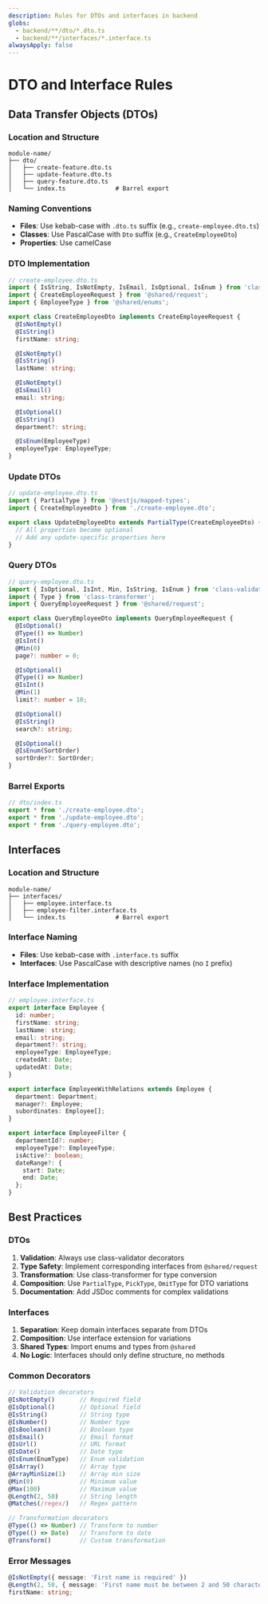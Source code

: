 ```yaml
---
description: Rules for DTOs and interfaces in backend
globs: 
  - backend/**/dto/*.dto.ts
  - backend/**/interfaces/*.interface.ts
alwaysApply: false
---
```


# DTO and Interface Rules

## Data Transfer Objects (DTOs)

### Location and Structure
```
module-name/
├── dto/
│   ├── create-feature.dto.ts
│   ├── update-feature.dto.ts
│   ├── query-feature.dto.ts
│   └── index.ts              # Barrel export
```

### Naming Conventions
- **Files**: Use kebab-case with `.dto.ts` suffix (e.g., `create-employee.dto.ts`)
- **Classes**: Use PascalCase with `Dto` suffix (e.g., `CreateEmployeeDto`)
- **Properties**: Use camelCase

### DTO Implementation

```typescript
// create-employee.dto.ts
import { IsString, IsNotEmpty, IsEmail, IsOptional, IsEnum } from 'class-validator';
import { CreateEmployeeRequest } from '@shared/request';
import { EmployeeType } from '@shared/enums';

export class CreateEmployeeDto implements CreateEmployeeRequest {
  @IsNotEmpty()
  @IsString()
  firstName: string;

  @IsNotEmpty()
  @IsString()
  lastName: string;

  @IsNotEmpty()
  @IsEmail()
  email: string;

  @IsOptional()
  @IsString()
  department?: string;

  @IsEnum(EmployeeType)
  employeeType: EmployeeType;
}
```

### Update DTOs

```typescript
// update-employee.dto.ts
import { PartialType } from '@nestjs/mapped-types';
import { CreateEmployeeDto } from './create-employee.dto';

export class UpdateEmployeeDto extends PartialType(CreateEmployeeDto) {
  // All properties become optional
  // Add any update-specific properties here
}
```

### Query DTOs

```typescript
// query-employee.dto.ts
import { IsOptional, IsInt, Min, IsString, IsEnum } from 'class-validator';
import { Type } from 'class-transformer';
import { QueryEmployeeRequest } from '@shared/request';

export class QueryEmployeeDto implements QueryEmployeeRequest {
  @IsOptional()
  @Type(() => Number)
  @IsInt()
  @Min(0)
  page?: number = 0;

  @IsOptional()
  @Type(() => Number)
  @IsInt()
  @Min(1)
  limit?: number = 10;

  @IsOptional()
  @IsString()
  search?: string;

  @IsOptional()
  @IsEnum(SortOrder)
  sortOrder?: SortOrder;
}
```

### Barrel Exports

```typescript
// dto/index.ts
export * from './create-employee.dto';
export * from './update-employee.dto';
export * from './query-employee.dto';
```

## Interfaces

### Location and Structure
```
module-name/
├── interfaces/
│   ├── employee.interface.ts
│   ├── employee-filter.interface.ts
│   └── index.ts              # Barrel export
```

### Interface Naming
- **Files**: Use kebab-case with `.interface.ts` suffix
- **Interfaces**: Use PascalCase with descriptive names (no `I` prefix)

### Interface Implementation

```typescript
// employee.interface.ts
export interface Employee {
  id: number;
  firstName: string;
  lastName: string;
  email: string;
  department?: string;
  employeeType: EmployeeType;
  createdAt: Date;
  updatedAt: Date;
}

export interface EmployeeWithRelations extends Employee {
  department: Department;
  manager?: Employee;
  subordinates: Employee[];
}

export interface EmployeeFilter {
  departmentId?: number;
  employeeType?: EmployeeType;
  isActive?: boolean;
  dateRange?: {
    start: Date;
    end: Date;
  };
}
```

## Best Practices

### DTOs
1. **Validation**: Always use class-validator decorators
2. **Type Safety**: Implement corresponding interfaces from `@shared/request`
3. **Transformation**: Use class-transformer for type conversion
4. **Composition**: Use `PartialType`, `PickType`, `OmitType` for DTO variations
5. **Documentation**: Add JSDoc comments for complex validations

### Interfaces
1. **Separation**: Keep domain interfaces separate from DTOs
2. **Composition**: Use interface extension for variations
3. **Shared Types**: Import enums and types from `@shared`
4. **No Logic**: Interfaces should only define structure, no methods

### Common Decorators

```typescript
// Validation decorators
@IsNotEmpty()       // Required field
@IsOptional()       // Optional field
@IsString()         // String type
@IsNumber()         // Number type
@IsBoolean()        // Boolean type
@IsEmail()          // Email format
@IsUrl()            // URL format
@IsDate()           // Date type
@IsEnum(EnumType)   // Enum validation
@IsArray()          // Array type
@ArrayMinSize(1)    // Array min size
@Min(0)             // Minimum value
@Max(100)           // Maximum value
@Length(2, 50)      // String length
@Matches(/regex/)   // Regex pattern

// Transformation decorators
@Type(() => Number) // Transform to number
@Type(() => Date)   // Transform to date
@Transform()        // Custom transformation
```

### Error Messages

```typescript
@IsNotEmpty({ message: 'First name is required' })
@Length(2, 50, { message: 'First name must be between 2 and 50 characters' })
firstName: string;
```